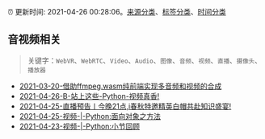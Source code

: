 :alarm_clock: 更新时间: 2021-04-26 00:28:06。[来源分类](../README.md)、[标签分类](../TAGS.md)、[时间分类](../TIMELINE.md)

## 音视频相关


> 关键字：`WebVR`、`WebRTC`、`Video`、`Audio`、`图像`、`音频`、`视频`、`直播`、`摄像头`、`播放器`



- [2021-03-20-借助ffmpeg.wasm纯前端实现多音频和视频的合成](https://www.zhangxinxu.com/wordpress/2021/03/ffmpeg-wasm-audio-video-merge/) 
- [2021-04-26-B-站上这些-Python-视频真香!](https://sec.thief.one/article_content?a_id=263a099b83fc6cc3a3ee2c7f813fc468) 
- [2021-04-25-直播预告丨今晚21点,i春秋特邀精英白帽共赴知识盛宴!](https://sec.thief.one/article_content?a_id=a3125ff590095b945dc91db78b07f1fa) 
- [2021-04-25-视频-|-Python:面向对象之方法](https://sec.thief.one/article_content?a_id=c6e39f4e4ab38f219a5e9432fb3a3d2b) 
- [2021-04-23-视频-|-Python:小节回顾](https://sec.thief.one/article_content?a_id=435563c092f5aac2c44acbb9de6a4017) 